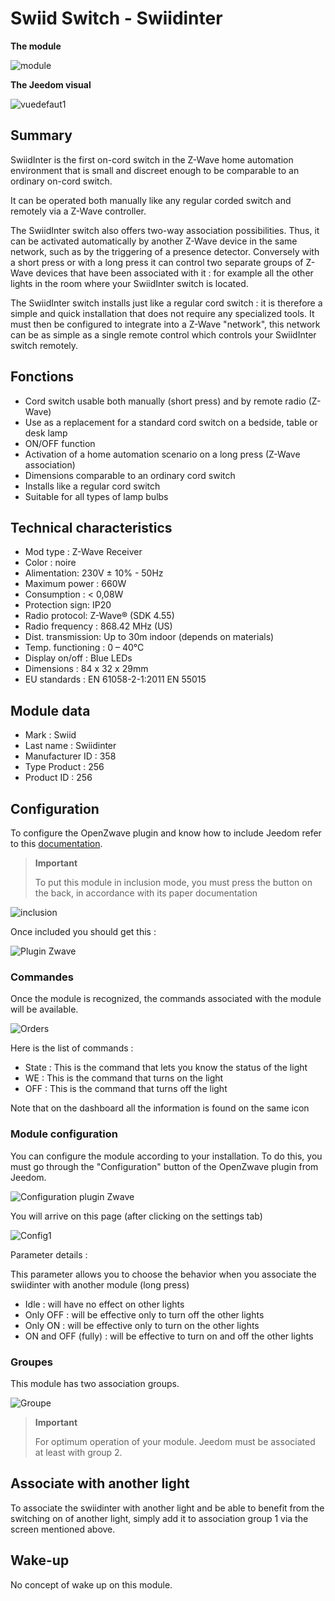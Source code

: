 # Swiid Switch - Swiidinter

**The module**

![module](images/swiid.inter/module.jpg)

**The Jeedom visual**

![vuedefaut1](images/swiid.inter/vuedefaut1.jpg)

## Summary

SwiidInter is the first on-cord switch in the Z-Wave home automation environment that is small and discreet enough to be comparable to an ordinary on-cord switch.

It can be operated both manually like any regular corded switch and remotely via a Z-Wave controller.

The SwiidInter switch also offers two-way association possibilities. Thus, it can be activated automatically by another Z-Wave device in the same network, such as by the triggering of a presence detector. Conversely with a short press or with a long press it can control two separate groups of Z-Wave devices that have been associated with it : for example all the other lights in the room where your SwiidInter switch is located.

The SwiidInter switch installs just like a regular cord switch : it is therefore a simple and quick installation that does not require any specialized tools. It must then be configured to integrate into a Z-Wave "network", this network can be as simple as a single remote control which controls your SwiidInter switch remotely.

## Fonctions

-   Cord switch usable both manually (short press) and by remote radio (Z-Wave)
-   Use as a replacement for a standard cord switch on a bedside, table or desk lamp
-   ON/OFF function
-   Activation of a home automation scenario on a long press (Z-Wave association)
-   Dimensions comparable to an ordinary cord switch
-   Installs like a regular cord switch
-   Suitable for all types of lamp bulbs

## Technical characteristics

-   Mod type : Z-Wave Receiver
-   Color : noire
-   Alimentation: 230V ± 10% - 50Hz
-   Maximum power : 660W
-   Consumption : &lt; 0,08W
-   Protection sign: IP20
-   Radio protocol: Z-Wave® (SDK 4.55)
-   Radio frequency : 868.42 MHz (US)
-   Dist. transmission: Up to 30m indoor (depends on materials)
-   Temp. functioning : 0 – 40°C
-   Display on/off : Blue LEDs
-   Dimensions : 84 x 32 x 29mm
-   EU standards : EN 61058-2-1:2011 EN 55015

## Module data

-   Mark : Swiid
-   Last name : Swiidinter
-   Manufacturer ID : 358
-   Type Product : 256
-   Product ID : 256

## Configuration

To configure the OpenZwave plugin and know how to include Jeedom refer to this [documentation](https://doc.jeedom.com/en_US/plugins/automation%20protocol/openzwave/).

> **Important**
>
> To put this module in inclusion mode, you must press the button on the back, in accordance with its paper documentation

![inclusion](images/swiid.inter/inclusion.jpg)

Once included you should get this :

![Plugin Zwave](images/swiid.inter/information.jpg)

### Commandes

Once the module is recognized, the commands associated with the module will be available.

![Orders](images/swiid.inter/commandes.jpg)

Here is the list of commands :

-   State : This is the command that lets you know the status of the light
-   WE : This is the command that turns on the light
-   OFF : This is the command that turns off the light

Note that on the dashboard all the information is found on the same icon

### Module configuration

You can configure the module according to your installation. To do this, you must go through the "Configuration" button of the OpenZwave plugin from Jeedom.

![Configuration plugin Zwave](images/plugin/bouton_configuration.jpg)

You will arrive on this page (after clicking on the settings tab)

![Config1](images/swiid.inter/config1.jpg)

Parameter details :

This parameter allows you to choose the behavior when you associate the swiidinter with another module (long press)

-   Idle : will have no effect on other lights
-   Only OFF : will be effective only to turn off the other lights
-   Only ON : will be effective only to turn on the other lights
-   ON and OFF (fully) : will be effective to turn on and off the other lights

### Groupes

This module has two association groups.

![Groupe](images/swiid.inter/groupe.jpg)

> **Important**
>
> For optimum operation of your module. Jeedom must be associated at least with group 2.

## Associate with another light

To associate the swiidinter with another light and be able to benefit from the switching on of another light, simply add it to association group 1 via the screen mentioned above.

## Wake-up

No concept of wake up on this module.
